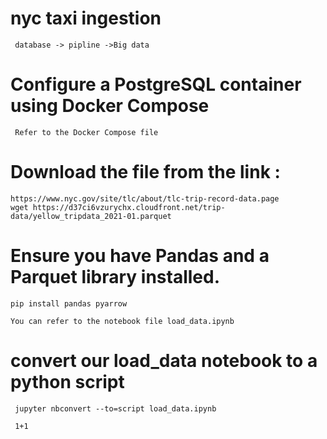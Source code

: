 # nyc taxi ingestion
     database -> pipline ->Big data

# Configure a PostgreSQL container using Docker Compose
     Refer to the Docker Compose file

# Download the file from the link : 
    https://www.nyc.gov/site/tlc/about/tlc-trip-record-data.page
    wget https://d37ci6vzurychx.cloudfront.net/trip-data/yellow_tripdata_2021-01.parquet

# Ensure you have Pandas and a Parquet library installed. 

    pip install pandas pyarrow

    You can refer to the notebook file load_data.ipynb 

# convert our load_data notebook to a python script

     jupyter nbconvert --to=script load_data.ipynb 

     1+1